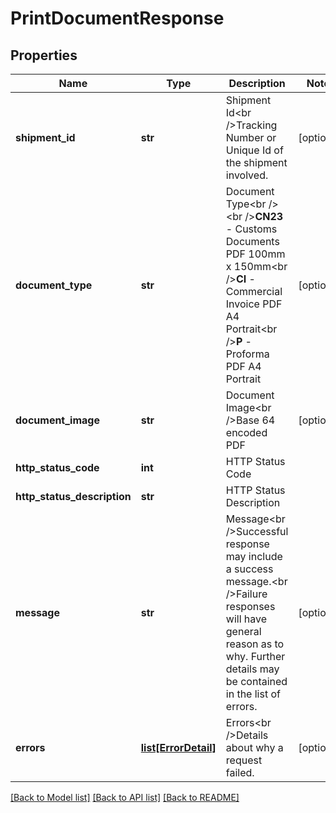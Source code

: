 # PrintDocumentResponse

## Properties
Name | Type | Description | Notes
------------ | ------------- | ------------- | -------------
**shipment_id** | **str** | Shipment Id&lt;br /&gt;Tracking Number or Unique Id of the shipment involved. | [optional] 
**document_type** | **str** | Document Type&lt;br /&gt;            &lt;br /&gt;**CN23** - Customs Documents PDF 100mm x 150mm&lt;br /&gt;**CI** - Commercial Invoice PDF A4 Portrait&lt;br /&gt;**P** - Proforma PDF A4 Portrait | [optional] 
**document_image** | **str** | Document Image&lt;br /&gt;Base 64 encoded PDF | [optional] 
**http_status_code** | **int** | HTTP Status Code | 
**http_status_description** | **str** | HTTP Status Description | 
**message** | **str** | Message&lt;br /&gt;Successful response may include a success message.&lt;br /&gt;Failure responses will have general reason as to why. Further details may be contained in the list of errors. | [optional] 
**errors** | [**list[ErrorDetail]**](ErrorDetail.md) | Errors&lt;br /&gt;Details about why a request failed. | [optional] 

[[Back to Model list]](../README.md#documentation-for-models) [[Back to API list]](../README.md#documentation-for-api-endpoints) [[Back to README]](../README.md)

